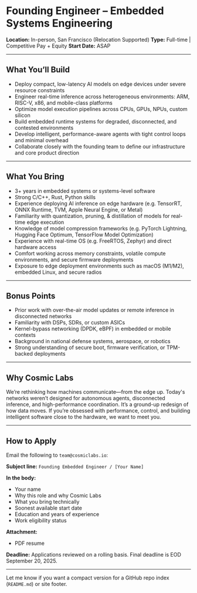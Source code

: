 # Founding Engineer – Embedded Systems Engineering

**Location:** In-person, San Francisco (Relocation Supported)
**Type:** Full-time | Competitive Pay + Equity
**Start Date:** ASAP

---

## What You’ll Build

* Deploy compact, low-latency AI models on edge devices under severe resource constraints
* Engineer real-time inference across heterogeneous environments: ARM, RISC-V, x86, and mobile-class platforms 
* Optimize model execution pipelines across CPUs, GPUs, NPUs, custom silicon
* Build embedded runtime systems for degraded, disconnected, and contested environments
* Develop intelligent, performance-aware agents with tight control loops and minimal overhead
* Collaborate closely with the founding team to define our infrastructure and core product direction

---

## What You Bring

* 3+ years in embedded systems or systems-level software
* Strong C/C++, Rust, Python skills
* Experience deploying AI inference on edge hardware (e.g. TensorRT, ONNX Runtime, TVM, Apple Neural Engine, or Metal)
* Familiarity with quantization, pruning, & distillation of models for real-time edge execution
* Knowledge of model compression frameworks (e.g. PyTorch Lightning, Hugging Face Optimum, TensorFlow Model Optimization)
* Experience with real-time OS (e.g. FreeRTOS, Zephyr) and direct hardware access
* Comfort working across memory constraints, volatile compute environments, and secure firmware deployments
* Exposure to edge deployment environments such as macOS (M1/M2), embedded Linux, and secure radios

---

## Bonus Points

* Prior work with over-the-air model updates or remote inference in disconnected networks
* Familiarity with DSPs, SDRs, or custom ASICs
* Kernel-bypass networking (DPDK, eBPF) in embedded or mobile contexts
* Background in national defense systems, aerospace, or robotics
* Strong understanding of secure boot, firmware verification, or TPM-backed deployments

---

## Why Cosmic Labs

We’re rethinking how machines communicate—from the edge up. Today's networks weren’t designed for autonomous agents, disconnected inference, and high-performance coordination.
It’s a ground-up redesign of how data moves. If you’re obsessed with performance, control, and building intelligent software close to the hardware, we want to meet you.

---

## How to Apply

Email the following to `team@cosmiclabs.io`:

**Subject line:**
`Founding Embedded Engineer / [Your Name]`

**In the body:**

* Your name
* Why this role and why Cosmic Labs
* What you bring technically
* Soonest available start date
* Education and years of experience
* Work eligibility status

**Attachment:**

* PDF resume

**Deadline:** Applications reviewed on a rolling basis. Final deadline is EOD September 20, 2025.

---

Let me know if you want a compact version for a GitHub repo index (`README.md`) or site footer.
